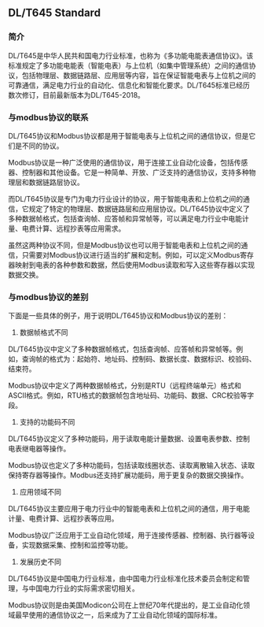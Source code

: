 ## DL/T645 Standard

### 简介

DL/T645是中华人民共和国电力行业标准，也称为《多功能电能表通信协议》。该标准规定了多功能电能表（智能电表）与上位机（如集中管理系统）之间的通信协议，包括物理层、数据链路层、应用层等内容，旨在保证智能电表与上位机之间的可靠通信，满足电力行业的自动化、信息化和智能化要求。DL/T645标准已经历数次修订，目前最新版本为DL/T645-2018。

### 与modbus协议的联系

DL/T645协议和Modbus协议都是用于智能电表与上位机之间的通信协议，但是它们是不同的协议。

Modbus协议是一种广泛使用的通信协议，用于连接工业自动化设备，包括传感器、控制器和其他设备。它是一种简单、开放、广泛支持的通信协议，支持多种物理层和数据链路层协议。

而DL/T645协议是专门为电力行业设计的协议，用于智能电表和上位机之间的通信，它规定了特定的物理层、数据链路层和应用层协议。DL/T645协议中定义了多种数据帧格式，包括查询帧、应答帧和异常帧等，可以满足电力行业中电能计量、电费计算、远程抄表等应用需求。

虽然这两种协议不同，但是Modbus协议也可以用于智能电表和上位机之间的通信，只需要对Modbus协议进行适当的扩展和定制。例如，可以定义Modbus寄存器映射到电表的各种参数和数据，然后使用Modbus读取和写入这些寄存器以实现数据交换。

### 与modbus协议的差别

下面是一些具体的例子，用于说明DL/T645协议和Modbus协议的差别：

1. 数据帧格式不同

DL/T645协议中定义了多种数据帧格式，包括查询帧、应答帧和异常帧等。例如，查询帧的格式为：起始符、地址码、控制码、数据长度、数据标识、校验码、结束符。

Modbus协议中定义了两种数据帧格式，分别是RTU（远程终端单元）格式和ASCII格式。例如，RTU格式的数据帧包含地址码、功能码、数据、CRC校验等字段。

1. 支持的功能码不同

DL/T645协议定义了多种功能码，用于读取电能计量数据、设置电表参数、控制电表继电器等操作。

Modbus协议也定义了多种功能码，包括读取线圈状态、读取离散输入状态、读取保持寄存器等操作。Modbus还支持扩展功能码，用于更复杂的数据交换操作。

1. 应用领域不同

DL/T645协议主要应用于电力行业中的智能电表和上位机之间的通信，用于电能计量、电费计算、远程抄表等应用。

Modbus协议广泛应用于工业自动化领域，用于连接传感器、控制器、执行器等设备，实现数据采集、控制和监控等功能。

1. 发展历史不同

DL/T645协议是中国电力行业标准，由中国电力行业标准化技术委员会制定和管理，与中国电力行业的实际需求密切相关。

Modbus协议则是由美国Modicon公司在上世纪70年代提出的，是工业自动化领域最早使用的通信协议之一，后来成为了工业自动化领域的国际标准。